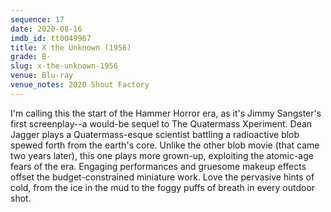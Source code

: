 ```yaml
---
sequence: 17
date: 2020-08-16
imdb_id: tt0049967
title: X the Unknown (1956)
grade: B-
slug: x-the-unknown-1956
venue: Blu-ray
venue_notes: 2020 Shout Factory
---
```


I'm calling this the start of the Hammer Horror era, as it's Jimmy Sangster's first screenplay--a would-be sequel to The Quatermass Xperiment. Dean Jagger plays a Quatermass-esque scientist battling a radioactive blob spewed forth from the earth's core. Unlike <dpan data-imdb-id="tt0051418">the other blob movie</span> (that came two years later), this one plays more grown-up, exploiting the atomic-age fears of the era. Engaging performances and gruesome makeup effects offset the budget-constrained miniature work. Love the pervasive hints of cold, from the ice in the mud to the foggy puffs of breath in every outdoor shot.
